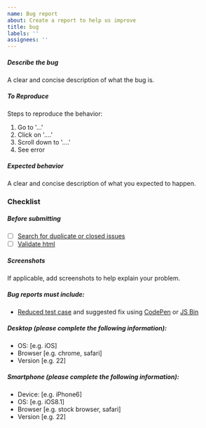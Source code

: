 ```yaml
---
name: Bug report
about: Create a report to help us improve
title: bug
labels: ''
assignees: ''
---
```


##### Describe the bug

A clear and concise description of what the bug is.

##### To Reproduce

Steps to reproduce the behavior:

1. Go to '...'
2. Click on '....'
3. Scroll down to '....'
4. See error

##### Expected behavior

A clear and concise description of what you expected to happen.

### Checklist

<!-- (Update "[ ]" to "[x]" to check a box) -->

##### Before submitting

- [ ] [Search for duplicate or closed issues](https://github.com/fluid-framework/Fluid/issues?q=is%3Aissue+sort%3Aupdated-desc)
- [ ] [Validate html](https://html5.validator.nu/)

##### Screenshots

If applicable, add screenshots to help explain your problem.

##### Bug reports must include:

- [Reduced test case](https://css-tricks.com/reduced-test-cases/) and suggested fix using [CodePen](https://codepen.io/) or [JS Bin](https://jsbin.com/)

##### Desktop (please complete the following information):

- OS: [e.g. iOS]
- Browser [e.g. chrome, safari]
- Version [e.g. 22]

##### Smartphone (please complete the following information):

- Device: [e.g. iPhone6]
- OS: [e.g. iOS8.1]
- Browser [e.g. stock browser, safari]
- Version [e.g. 22]
